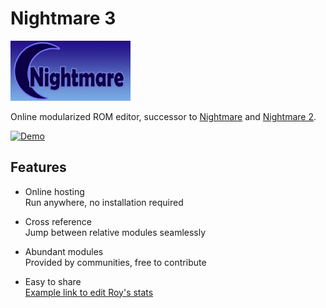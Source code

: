 # Nightmare 3

[![Logo](./nightmare/src/logo.png)](https://laqieer.github.io/nightmare/)

Online modularized ROM editor, successor to [Nightmare](https://www.romhacking.net/utilities/1307/) and [Nightmare 2](https://www.romhacking.net/utilities/610/).

[![Demo](https://img.youtube.com/vi/g1nrD-8ofks/0.jpg)](https://www.youtube.com/watch?v=g1nrD-8ofks)

## Features

- Online hosting  
Run anywhere, no installation required

- Cross reference  
Jump between relative modules seamlessly

- Abundant modules  
Provided by communities, free to contribute

- Easy to share  
[Example link to edit Roy's stats](https://laqieer.github.io/nightmare/FE6/CharacterEditor?id=1)
